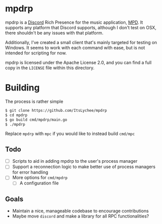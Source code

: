 # mpdrp
mpdrp is a [Discord](https://discord.com) Rich Presence for the music application, [MPD](https://musicpd.org). It supports any platform that 
Discord supports, although I don't test on OSX, there shouldn't be any issues with that platform.

Additionally, I've created a small client that's mainly targeted for testing on Windows. It seems 
to work with each command with ease, but is not intended for scripting for now.

mpdrp is licensed under the Apache License 2.0, and you can find a full copy in the `LICENSE` file within this directory.

# Building

The process is rather simple
```bash
$ git clone https://github.com/ItsLychee/mpdrp
$ cd mpdrp
$ go build cmd/mpdrp/main.go
$ ./mpdrp
```

Replace `mpdrp` with `mpc` if you would like to instead build `cmd/mpc`

## Todo

- [ ] Scripts to aid in adding mpdrp to the user's process manager
- [ ] Support a reconnection logic to make better use of process managers for error handling
- [ ] More options for `cmd/mpdrp`
    - [ ] A configuration file

## Goals
- Maintain a nice, manageable codebase to encourage contributions
- Maybe move `discord` and make a library for all RPC functionalities?

